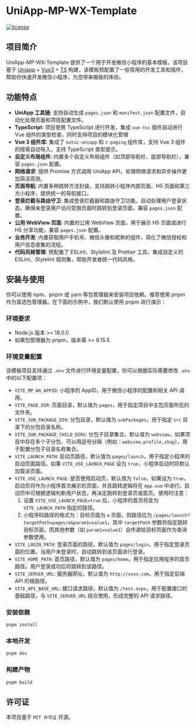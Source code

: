 # UniApp-MP-WX-Template

[![license](https://img.shields.io/badge/license-MIT-blue.svg)](https://zh.wikipedia.org/wiki/MIT%E8%A8%B1%E5%8F%AF%E8%AD%89)

## 项目简介

UniApp-MP-WX-Template 提供了一个用于开发微信小程序的基本模板，该项目基于 [Uniapp](https://uniapp.dcloud.net.cn/) + [Vue3](https://cn.vuejs.org/) + [TS](https://www.typescriptlang.org/) 构建，该模板预配置了一些常用的开发工具和插件，帮助你快速开发微信小程序，为您带来极致的体验。

## 功能特点

-   **UniApp 工具链**: 支持自动生成 `pages.json` 和 `manifest.json` 配置文件，自动化处理页面和项目配置文件。
-   **TypeScript**: 项目使用 TypeScript 进行开发，集成 `vue-tsc` 插件自动进行 Vue 组件的类型检查，同时支持项目的模块化管理
-   **Vue 3 组件库**: 集成了 `nutui-uniapp` 和 `z-paging` 组件库，支持 Vue 3 组件的按需自动导入，支持 TypeScript 类型提示。
-   **自定义布局组件**: 内置多个自定义布局组件（如顶部导航栏、底部导航栏），兼容 `pages.json` 配置。
-   **网络请求**: 提供 Promise 方式调用 UniApp API，处理网络请求和异步操作更加简洁高效。
-   **页面导航**: 内置多种跳转方法封装，支持跳转小程序内部页面、H5 页面和第三方小程序，提供统一的导航接口。
-   **登录拦截与路由守卫**: 集成登录拦截器和路由守卫功能，自动处理用户登录状态，确保未登录用户访问受限页面时跳转到登录页面，兼容 `pages.json` 配置。
-   **公用 WebView 页面**: 内置的公用 WebView 页面，用于展示 H5 页面或进行 H5 分享功能，兼容 `pages.json` 配置。
-   **业务开发**: 内置获取用户手机号、微信头像和昵称的组件，简化了微信授权和用户信息收集的流程。
-   **代码风格管理**: 预配置了 ESLint、Stylelint 及 Prettier 工具，集成自定义的 ESLint、Stylelint 规则集，帮助开发者统一代码风格。

## 安装与使用

你可以使用 npm、pnpm 或 yarn 等包管理器来安装项目依赖。推荐使用 pnpm 作为首选包管理器。在下面的示例中，我们默认使用 pnpm 进行演示：

### 环境要求

-   Node.js 版本 >= 18.0.0
-   如果包管理器为 pnpm，版本需 >= 8.15.5

### 环境变量配置

该模板项目支持通过 `.env` 文件进行环境变量配置，你可以根据实际需要修改 `.env` 中的以下配置项：

-   `VITE_MP_WX_APPID`: 小程序的 AppID，用于微信小程序的配置和相关 API 调用。
-   `VITE_PAGE_DIR`: 页面目录，默认值为 `pages`，用于指定项目中主包页面所在的文件夹。
-   `VITE_SUB_PACKAGE_DIR`: 分包目录，默认值为 `subPackages`，用于指定 `src` 目录下的分包目录名称。
-   `VITE_SUB_PACKAGE_CHILD_DIRS`: 分包子目录集合，默认值为 `webview`，如果项目中存在多个子分包，可以用逗号分隔（例如：`webview,profile,shop`），用于配置分包子目录名称集合。
-   `VITE_LAUNCH_PATH`: 启动页路径，默认值为 `pages/launch`，用于指定小程序的启动页面路径。如果 `VITE_USE_LAUNCH_PAGE` 设为 `true`，小程序启动时将默认加载该页面。
-   `VITE_USE_LAUNCH_PAGE`: 是否使用启动页，默认值为 `false`。如果设为 `true`，启动页将作为小程序首次展示的页面，并且跳转逻辑将在 `App.vue` 中进行。启动页中可根据逻辑判断用户状态，再决定跳转到登录页或首页。使用时注意：
    1. 设置 `VITE_USE_LAUNCH_PAGE=true` 后，小程序的首页将变为 `VITE_LAUNCH_PATH` 指定的路径。
    2. 小程序码路径的格式为：目标页面为 `a` 页面，则路径应为 `/pages/launch?targetPath=pages/a&param1=value1`，其中 `targetPath` 参数将指定跳转目标页面，而其他参数（如 `param1=value1`）会传递给目标页面作为查询参数使用。
-   `VITE_LOGIN_PATH`: 登录页面的路径，默认值为 `pages/login`，用于指定登录页面的位置。当用户未登录时，自动跳转到该页面进行登录。
-   `VITE_HOME_PATH`: 首页路径，默认值为 `pages/home`，用于指定应用程序的首页路径。用户登录成功后将跳转到该路径。
-   `VITE_SERVER_URL`: 服务器网址，默认值为 `http://xxxx.com`，用于指定后端 API 的根路径。
-   `VITE_API_BASE_URL`: 接口请求路径，默认值为 `/test.aspx`，用于配置接口的基础路径，与 `VITE_SERVER_URL` 结合使用，形成完整的 API 请求路径。

### 安装依赖

```bash
pnpm install
```

### 本地开发

```bash
pnpm dev
```

### 构建产物

```bash
pnpm build
```

## 许可证

本项目基于 `MIT 许可证` 开源。
